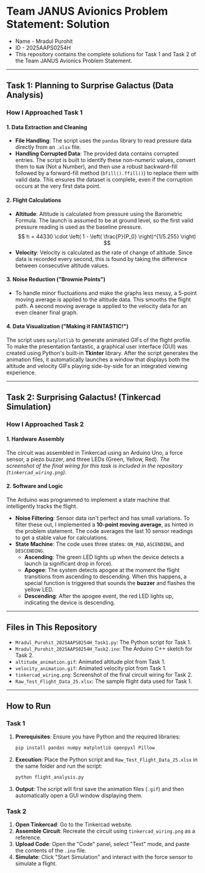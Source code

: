 # Team JANUS Avionics Problem Statement: Solution

* Name - Mradul Purohit
* ID - 2025AAPS0254H
* This repository contains the complete solutions for Task 1 and Task 2 of the Team JANUS Avionics Problem Statement.

***

## Task 1: Planning to Surprise Galactus (Data Analysis)

### How I Approached Task 1

#### 1. Data Extraction and Cleaning
* **File Handling**: The script uses the `pandas` library to read pressure data directly from an `.xlsx` file.
* **Handling Corrupted Data**: The provided data contains corrupted entries. The script is built to identify these non-numeric values, convert them to `NaN` (Not a Number), and then use a robust backward-fill followed by a forward-fill method (`bfill().ffill()`) to replace them with valid data. This ensures the dataset is complete, even if the corruption occurs at the very first data point.

#### 2. Flight Calculations
* **Altitude**: Altitude is calculated from pressure using the Barometric Formula. The launch is assumed to be at ground level, so the first valid pressure reading is used as the baseline pressure.
    $$
    h = 44330 \cdot \left( 1 - \left( \frac{P}{P_0} \right)^{1/5.255} \right)
    $$
* **Velocity**: Velocity is calculated as the rate of change of altitude. Since data is recorded every second, this is found by taking the difference between consecutive altitude values.

#### 3. Noise Reduction ("Brownie Points")
* To handle minor fluctuations and make the graphs less messy, a 5-point moving average is applied to the altitude data. This smooths the flight path. A second moving average is applied to the velocity data for an even cleaner final graph.

#### 4. Data Visualization ("Making it FANTASTIC!")
The script uses `matplotlib` to generate animated GIFs of the flight profile. To make the presentation fantastic, a graphical user interface (GUI) was created using Python's built-in **Tkinter** library. After the script generates the animation files, it automatically launches a window that displays both the altitude and velocity GIFs playing side-by-side for an integrated viewing experience.

***

## Task 2: Surprising Galactus! (Tinkercad Simulation)

### How I Approached Task 2

#### 1. Hardware Assembly
The circuit was assembled in Tinkercad using an Arduino Uno, a force sensor, a piezo buzzer, and three LEDs (Green, Yellow, Red). *The screenshot of the final wiring for this task is included in the repository (`tinkercad_wiring.png`).*

#### 2. Software and Logic
The Arduino was programmed to implement a state machine that intelligently tracks the flight.
* **Noise Filtering**: Sensor data isn't perfect and has small variations. To filter these out, I implemented a **10-point moving average**, as hinted in the problem statement. The code averages the last 10 sensor readings to get a stable value for calculations.
* **State Machine**: The code uses three states: `ON_PAD`, `ASCENDING`, and `DESCENDING`.
    * **Ascending**: The green LED lights up when the device detects a launch (a significant drop in force).
    * **Apogee**: The system detects apogee at the moment the flight transitions from ascending to descending. When this happens, a special function is triggered that sounds the **buzzer** and flashes the yellow LED.
    * **Descending**: After the apogee event, the red LED lights up, indicating the device is descending.

***

## Files in This Repository

* `Mradul_Purohit_2025AAPS0254H_Task1.py`: The Python script for Task 1.
* `Mradul_Purohit_2025AAPS0254H_Task2.ino`: The Arduino C++ sketch for Task 2.
* `altitude_animation.gif`: Animated altitude plot from Task 1.
* `velocity_animation.gif`: Animated velocity plot from Task 1.
* `tinkercad_wiring.png`: Screenshot of the final circuit wiring for Task 2.
* `Raw_Test_Flight_Data_25.xlsx`: The sample flight data used for Task 1.

***

## How to Run

### Task 1

1.  **Prerequisites**: Ensure you have Python and the required libraries:
    ```sh
    pip install pandas numpy matplotlib openpyxl Pillow
    ```
2.  **Execution**: Place the Python script and `Raw_Test_Flight_Data_25.xlsx` in the same folder and run the script:
    ```sh
    python flight_analysis.py
    ```
3.  **Output**: The script will first save the animation files (`.gif`) and then automatically open a GUI window displaying them.

### Task 2

1.  **Open Tinkercad**: Go to the Tinkercad website.
2.  **Assemble Circuit**: Recreate the circuit using `tinkercad_wiring.png` as a reference.
3.  **Upload Code**: Open the "Code" panel, select "Text" mode, and paste the contents of the `.ino` file.
4.  **Simulate**: Click "Start Simulation" and interact with the force sensor to simulate a flight.

